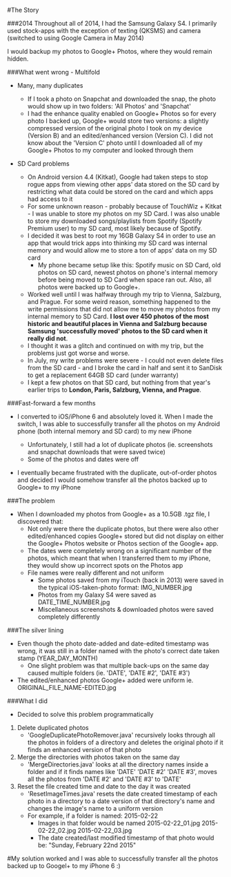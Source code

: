 #The Story

###2014
Throughout all of 2014, I had the Samsung Galaxy S4. I primarily used stock-apps with the exception of texting (QKSMS) and camera (switched to using Google Camera in May 2014)

I would backup my photos to Google+ Photos, where they would remain hidden.

###What went wrong - Multifold

+ Many, many duplicates
    - If I took a photo on Snapchat and downloaded the snap, the photo would show up in two folders: 'All Photos' and 'Snapchat'
    - I had the enhance quality enabled on Google+ Photos so for every photo I backed up, Google+ would store two versions: a slightly compressed version of the original photo I took on my device (Version B) and an edited/enhanced version (Version C). I did not know about the 'Version C' photo until I downloaded all of my Google+ Photos to my computer and looked through them

+ SD Card problems
    - On Android version 4.4 (Kitkat), Google had taken steps to stop rogue apps from viewing other apps' data stored on the SD card by restricting what data could be stored on the card and which apps had access to it
    - For some unknown reason - probably because of TouchWiz + Kitkat - I was unable to store my photos on my SD Card. I was also unable to store my downloaded songs/playlists from Spotify (Spotify Premium user) to my SD card, most likely because of Spotify. 
    - I decided it was best to root my 16GB Galaxy S4 in order to use an app that would trick apps into thinking my SD card was internal memory and would allow me to store a ton of apps' data on my SD card
        + My phone became setup like this: Spotify music on SD Card, old photos on SD card, newest photos on phone's internal memory before being moved to SD Card when space ran out. Also, all photos were backed up to Google+.
    - Worked well until I was halfway through my trip to Vienna, Salzburg, and Prague. For some weird reason, something happened to the write permissions that did not allow me to move my photos from my internal memory to SD Card. **I lost over 450 photos of the most historic and beautiful places in Vienna and Salzburg because Samsung 'successfully moved' photos to the SD card when it really did not**.
    - I thought it was a glitch and continued on with my trip, but the problems just got worse and worse.
    - In July, my write problems were severe - I could not even delete files from the SD card - and I broke the card in half and sent it to SanDisk to get a replacement 64GB SD card (under warranty)
    - I kept a few photos on that SD card, but nothing from that year's earlier trips to **London, Paris, Salzburg, Vienna, and Prague**.

###Fast-forward a few months

+ I converted to iOS/iPhone 6 and absolutely loved it. When I made the switch, I was able to successfully transfer all the photos on my Android phone (both internal memory and SD card) to my new iPhone
    - Unfortunately, I still had a lot of duplicate photos (ie. screenshots and snapchat downloads that were saved twice)
    - Some of the photos and dates were off

+ I eventually became frustrated with the duplicate, out-of-order photos and decided I would somehow transfer all the photos backed up to Google+ to my iPhone

###The problem

+ When I downloaded my photos from Google+ as a 10.5GB .tgz file, I discovered that:
    - Not only were there the duplicate photos, but there were also other edited/enhanced copies Google+ stored but did not display on either the Google+ Photos website or Photos section of the Google+ app. 
    - The dates were completely wrong on a significant number of the photos, which meant that when I transferred them to my iPhone, they would show up incorrect spots on the Photos app 
    - File names were really different and not uniform
        + Some photos saved from my iTouch (back in 2013) were saved in the typical iOS-taken-photo format: IMG_NUMBER.jpg
        + Photos from my Galaxy S4 were saved as DATE_TIME_NUMBER.jpg
        + Miscellaneous screenshots & downloaded photos were saved completely differently

###The silver lining

+ Even though the photo date-added and date-edited timestamp was wrong, it was still in a folder named with the photo's correct date taken stamp (YEAR_DAY_MONTH)
    - One slight problem was that multiple back-ups on the same day caused multiple folders (ie. 'DATE', 'DATE #2', 'DATE #3')
+ The edited/enhanced photos Google+ added were uniform ie. ORIGINAL_FILE_NAME-EDITED.jpg

###What I did

+ Decided to solve this problem programmatically

1. Delete duplicated photos
    + 'GoogleDuplicatePhotoRemover.java' recursively looks through all the photos in folders of a directory and deletes the original photo if it finds an enhanced version of that photo
2. Merge the directories with photos taken on the same day
    + 'MergeDirectories.java' looks at all the directory names inside a folder and if it finds names like 'DATE' 'DATE #2' 'DATE #3', moves all the photos from 'DATE #2' and 'DATE #3' to 'DATE'
3. Reset the file created time and date to the day it was created
    + 'ResetImageTimes.java' resets the date created timestamp of each photo in a directory to a date version of that directory's name and changes the image's name to a uniform version
    + For example, if a folder is named: 2015-02-22
        - Images in that folder would be named 2015-02-22_01.jpg 2015-02-22_02.jpg 2015-02-22_03.jpg
        - The date created/last modified timestamp of that photo would be: "Sunday, February 22nd 2015"


#My solution worked and I was able to successfully transfer all the photos backed up to Googel+ to my iPhone 6 :) 
